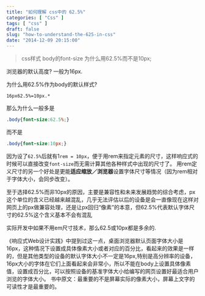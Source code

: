 ```yaml
---
title: "如何理解 css中的 62.5%"
categories: [ "Css" ]
tags: [ "css" ]
draft: false
slug: "how-to-understand-the-625-in-css"
date: "2014-12-09 20:15:00"
---
```


> css样式 body的font-size 为什么用62.5%而不是10px;

浏览器的默认高度?
一般为16px.

为什么用62.5%作为body的默认样式?
```
16px62.5%=10px.*
```
那么为什么一般多是


<!--more-->


```css
.body{font-size:62.5%;}
```
而不是
```css
.body{font-size:10px;}
```

因为设了`62.5%`后就有1`rem = 10px`，便于用rem来指定元素的尺寸，这样响应式的时候可以直接改变`font-size`而无需计算其他各种样式中出现的尺寸了。 用rem定义尺寸的另一个好处是更能**适应缩放／浏览器**设置字体尺寸等情况（因为rem相对于字体大小，会同步改变）。

至于选择62.5%而非10px的原因，主要是兼容性和未来发展趋势的综合考虑，px这个单位的含义已经越来越混乱，几乎无法评估以后的设备是会一直像现在这样对网页上的px做兼容处理，还是让px回归“像素”的本意，但62.5%代表默认字体尺寸的62.5%这个含义基本不会有混乱

实际开发中如果不用em尺寸技术，那么62.5或10px都是多余的.

《响应式Web设计实践》中提到过这一点，桌面浏览器默认页面字体大小是16px，这种情况下设置成具体像素大小或者对应的百分比，看起来的效果是一样的，但是其他类型的设备的默认字体大小不一定是16px,特别是高分辨率的设备，16px大小的字体在它们上面看起来会非常小，所以不能在body上设置具体像素值，设置成百分比，可以按照设备的基准字体大小给编写的网页设置好最适合用户浏览的字体大小。 书中原文：最重要的不是屏幕实际的像素大小，屏幕上文字的可读性才是最重要的。